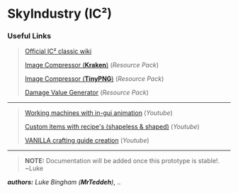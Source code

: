 # SkyIndustry (IC²)
### Useful Links
> [Official IC² classic wiki](https://wiki.industrial-craft.net/index.php?title=Recipes_and_Resources_(classic))
>
> [Image Compressor (**Kraken**)](https://kraken.io/account/optimizer/uploader) (*Resource Pack*)
>
> [Image Compressor (**TinyPNG**)](https://tinypng.com/) (*Resource Pack*)
>
> [Damage Value Generator](https://www.accidentalgames.com/media/durabilityModels.php) (*Resource Pack*)
 
---

> [Working machines with in-gui animation](https://www.youtube.com/watch?v=LL5cuSdzfIw&list=PL9outf41g73z3wlwevDKcFNV6LlfzzZS2&index=8&t=0s) (*Youtube*)
> 
> [Custom items with recipe's (shapeless & shaped)](https://www.youtube.com/watch?v=hXYgB9AeuMM&list=PL9outf41g73z3wlwevDKcFNV6LlfzzZS2&index=8) (*Youtube*)
> 
> [VANILLA crafting guide creation](https://www.youtube.com/watch?v=xtn3RaZyzYU&list=PL9outf41g73z3wlwevDKcFNV6LlfzzZS2&index=9) (*Youtube*)

---


> **NOTE:**
> Documentation will be added once this prototype is stable!. ~Luke

***authors:** Luke Bingham (**MrTeddeh**)*, ..